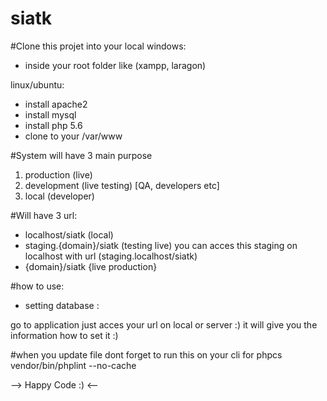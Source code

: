 # siatk

#Clone this projet into your local
  windows:
  - inside your root folder like (xampp, laragon)

  linux/ubuntu:
  - install apache2
  - install mysql
  - install php 5.6
  - clone to your /var/www

#System will have 3 main purpose
1. production (live)
2. development (live testing) [QA, developers etc]
3. local (developer)

#Will have 3 url:
- localhost/siatk (local)
- staging.{domain}/siatk (testing live)
    you can acces this staging on localhost with url (staging.localhost/siatk)
- {domain}/siatk {live production}

#how to use:
 - setting database :

go to application
just acces your url on local or server :)
it will give you the information how to set it :)


#when you update file dont forget to run this on your cli for phpcs
vendor/bin/phplint --no-cache



--> Happy Code :) <--
